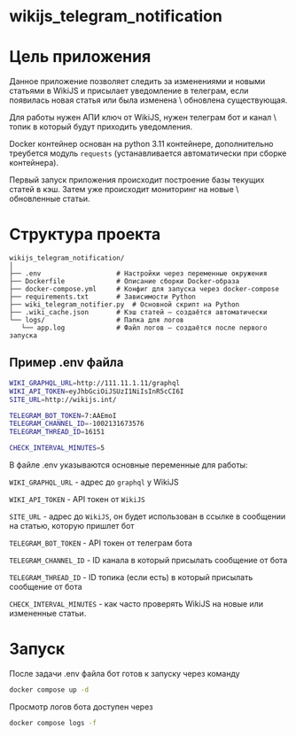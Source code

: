 # wikijs_telegram_notification

# Цель приложения

Данное приложение позволяет следить за изменениями и новыми статьями в WikiJS и присылает уведомление в телеграм, если появилась новая статья или была изменена \ обновлена существующая. 

Для работы нужен АПИ ключ от WikiJS, нужен телеграм бот и канал \ топик в который будут приходить уведомления. 

Docker контейнер основан на python 3.11 контейнере, дополнительно треубется модуль `requests` (устанавливается автоматически при сборке контейнера).

Первый запуск приложения происходит построение базы текущих статей в кэш. Затем уже происходит мониторинг на новые \ обновленные статьи.

# Структура проекта

```
wikijs_telegram_notification/
│
├── .env                   # Настройки через переменные окружения
├── Dockerfile             # Описание сборки Docker-образа
├── docker-compose.yml     # Конфиг для запуска через docker-compose
├── requirements.txt       # Зависимости Python
├── wiki_telegram_notifier.py  # Основной скрипт на Python
├── .wiki_cache.json       # Кэш статей — создаётся автоматически
└── logs/                  # Папка для логов
   └── app.log             # Файл логов — создаётся после первого запуска
```

## Пример .env файла
```bash
WIKI_GRAPHQL_URL=http://111.11.1.11/graphql
WIKI_API_TOKEN=eyJhbGciOiJSUzI1NiIsInR5cCI6I
SITE_URL=http://wikijs.int/

TELEGRAM_BOT_TOKEN=7:AAEmoI
TELEGRAM_CHANNEL_ID=-1002131673576
TELEGRAM_THREAD_ID=16151

CHECK_INTERVAL_MINUTES=5
```

В файле .env указываются основные переменные для работы:

`WIKI_GRAPHQL_URL` - адрес до `graphql` у WikiJS

`WIKI_API_TOKEN` - API токен от `WikiJS`

`SITE_URL` - адрес до `WikiJS`, он будет использован в ссылке в сообщении на статью, которую пришлет бот

`TELEGRAM_BOT_TOKEN` - API токен от телеграм бота

`TELEGRAM_CHANNEL_ID` - ID канала в который присылать сообщение от бота

`TELEGRAM_THREAD_ID` - ID топика (если есть) в который присылать сообщение от бота

`CHECK_INTERVAL_MINUTES` - как часто проверять WikiJS на новые или измененные статьи.


# Запуск

После задачи .env файла бот готов к запуску через команду
``` bash
docker compose up -d
```
Просмотр логов бота доступен через
```bash
docker compose logs -f
```


